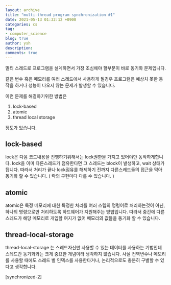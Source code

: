 ```yaml
---
layout: archive
title: "multi-thread program synchronization #1"
date: 2021-05-13 01:32:12 +0900
categories: cs 
tag:
- computer_science
blog: true
author: ysh
description: 
comments: true
---
```


멀티 스레드로 프로그램을 설계하면서 가장 조심해야 할부분이 바로 동기화 문제입니다.

같은 변수 혹은 메모리를 여러 스레드에서 사용하게 될경우 프로그램은 예상치 못한 동작을 하거나 성능이 나오지 않는 문제가 발생할 수 있습니다.

이런 문제를 해결하기위한 방법은

1. lock-based
2. atomic
3. thread local storage 

정도가 있습니다.

## lock-based
lock은 다음 코드내용을 진행하기위해서는 lock권한을 가지고 있어야만 동작하게합니다. lock을 이미 다른스레드가 점유한다면 그 스레드는 block이 발생하고, wait 상태가 됩니다. 따라서 처리가 끝나 lock점유를 해제하기 전까지 다른스레드들의 접근을 막아 동기화 할 수 있습니다.
( 락의 구현마다 다를 수 있습니다. )

## atomic
atomic은 특정 메모리에 대한 특정한 처리를 여러 스텝의 명령어로 처리하는것이 아닌, 하나의 명령으로만 처리하도록 하드웨어가 지원해주는 방법입니다. 따라서 중간에 다른 스레드가 해당 메모리로 개입할 여지가 없어 메모리의 값들을 동기화 할 수 있습니다.


## thread-local-storage
thread-local-storage 는 스레드자신만 사용할 수 있는 데이터를 사용하는 기법인데 스레드간 동기화와는 크게 중요한 개념이라 생각하지 않습니다. 
사실 전역변수나 메모리를 사용할 때에도 스레드 별 인덱스를 사용한다거나, 논리적으로도 충분히 구별할 수 있다고 생각합니다.



[synchronized-2]